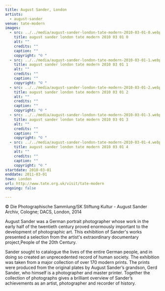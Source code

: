 ```yaml
---
title: August Sander, London
artists:
  - august-sander
venue: tate-modern
images:
  - src: ../../media/august-sander-london-tate-modern-2010-03-01-0.webp
    title: august sander london tate modern 2010 03 01 0
    alt: ""
    credits: ""
    caption: ""
    copyright: "© "
  - src: ../../media/august-sander-london-tate-modern-2010-03-01-1.webp
    title: august sander london tate modern 2010 03 01 1
    alt: ""
    credits: ""
    caption: ""
    copyright: "© "
  - src: ../../media/august-sander-london-tate-modern-2010-03-01-2.webp
    title: august sander london tate modern 2010 03 01 2
    alt: ""
    credits: ""
    caption: ""
    copyright: "© "
  - src: ../../media/august-sander-london-tate-modern-2010-03-01-3.webp
    title: august sander london tate modern 2010 03 01 3
    alt: ""
    credits: ""
    caption: ""
    copyright: "© "
  - src: ../../media/august-sander-london-tate-modern-2010-03-01-4.webp
    title: august sander london tate modern 2010 03 01 4
    alt: ""
    credits: ""
    caption: ""
    copyright: "© "
startdate: 2010-03-01
enddate: 2011-03-01
town: London
url: http://www.tate.org.uk/visit/tate-modern
ongoing: false

---
```


© Die Photographische Sammlung/SK Stiftung Kultur - August Sander Archiv, Cologne; DACS, London, 2014

August Sander was a German portrait photographer whose work in the early half of the twentieth century proved enormously important to the development of photographic art. This exhibition of Sander's works presented a selection from the artist's extraordinary documentary project,People of the 20th Century.

Sander sought to catalogue the lives of the entire German people, and in doing so created an unprecedented record of human society. The exhibition was taken from a major collection of over 170 modern prints. The prints were produced from the original plates by August Sander’s grandson, Gerd Sander, who himself is a photographer and master printer. Together the collection of photographs gives a brilliant overview of Sander’s achievements as an artist, photographer and recorder of history.